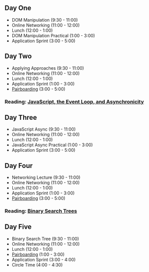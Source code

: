 ## Day One

* DOM Manipulation (9:30 - 11:00)
* Online Networking (11:00 - 12:00)
* Lunch (12:00 - 1:00)
* DOM Manipulation Practical (1:00 - 3:00)
* Application Sprint (3:00 - 5:00)

## Day Two

* Applying Approaches (9:30 - 11:00)
* Online Networking (11:00 - 12:00)
* Lunch (12:00 - 1:00)
* Application Sprint (1:00 - 3:00)
* [Pairboarding](https://github.com/appacademy/graduated-job_seeker-program/tree/master/pairboarding-problems) (3:00 - 5:00)

### Reading: [JavaScript, the Event Loop, and Asynchronicity](https://github.com/appacademy/graduated-job_seeker-program/tree/master/week-2/js_eventloop_asynchronicity)

## Day Three

* JavaScript Async (9:30 - 11:00)
* Online Networking (11:00 - 12:00)
* Lunch (12:00 - 1:00)
* JavaScript Async Practical (1:00 - 3:00)
* Application Sprint (3:00 - 5:00)

## Day Four

* Networking Lecture (9:30 - 11:00)
* Online Networking (11:00 - 12:00)
* Lunch (12:00 - 1:00)
* Application Sprint (1:00 - 3:00)
* [Pairboarding](https://github.com/appacademy/graduated-job_seeker-program/tree/master/pairboarding-problems) (3:00 - 5:00)

### Reading: [Binary Search Trees](https://github.com/appacademy/graduated-job_seeker-program/tree/master/week-2/binary_search_trees)

## Day Five

* Binary Search Tree (9:30 - 11:00)
* Online Networking (11:00 - 12:00)
* Lunch (12:00 - 1:00)
* [Pairboarding](https://github.com/appacademy/graduated-job_seeker-program/tree/master/pairboarding-problems) (1:00 - 3:00)
* Application Sprint (3:00 - 4:00)
* Circle Time (4:00 - 4:30)
